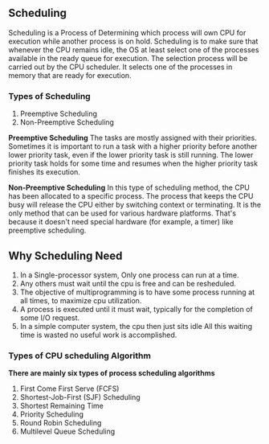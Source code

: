 
## Scheduling 

  Scheduling is a Process of Determining which process will own CPU for execution while another process is on hold. Scheduling is to make sure that whenever the CPU remains idle, the OS at least select one of the processes available in the ready queue for execution. The selection process will be carried out by the CPU scheduler. It selects one of the processes in memory that are ready for execution.

  ### Types of Scheduling
1. Preemptive Scheduling
2. Non-Preemptive Scheduling

**Preemptive Scheduling**
The tasks are mostly assigned with their priorities. Sometimes it is important to run a task with a higher priority before another lower priority task, even if the lower priority task is still running. The lower priority task holds for some time and resumes when the higher priority task finishes its execution.

**Non-Preemptive Scheduling**
In this type of scheduling method, the CPU has been allocated to a specific process. The process that keeps the CPU busy will release the CPU either by switching context or terminating. It is the only method that can be used for various hardware platforms. That's because it doesn't need special hardware (for example, a timer) like preemptive scheduling.


## Why Scheduling Need

1. In a Single-processor system, Only one process can run at a time.
2. Any others must wait until the cpu is free and can be resheduled.
3. The objective of multiprogramming is to have some process running at all times, to maximize cpu utilization.
4. A process is executed until it must wait, typically for the completion of some I/O request.
5. In a simple computer system, the cpu then just sits idle All this waiting time is wasted no useful work is accomplished.



### Types of CPU scheduling Algorithm
 **There are mainly six types of process scheduling algorithms**

1. First Come First Serve (FCFS)
2. Shortest-Job-First (SJF) Scheduling
3. Shortest Remaining Time
4. Priority Scheduling
5. Round Robin Scheduling
6. Multilevel Queue Scheduling
